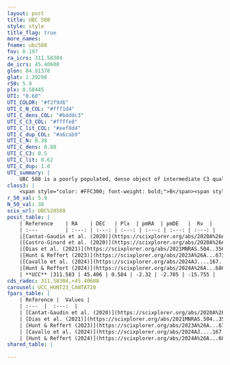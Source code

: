 ```yaml
---
layout: post
title: UBC 588
style: style
title_flag: true
more_names: 
fname: ubc588
fov: 0.197
ra_icrs: 311.58304
de_icrs: 45.40608
glon: 84.91378
glat: 1.39298
r50: 5.9
plx: 0.58445
UTI: "0.60"
UTI_COLOR: "#f2f9d6"
UTI_C_N_COL: "#fff1d4"
UTI_C_dens_COL: "#b4ddc3"
UTI_C_C3_COL: "#ffffe8"
UTI_C_lit_COL: "#eef8d4"
UTI_C_dup_COL: "#a6cab9"
UTI_C_N: 0.38
UTI_C_dens: 0.88
UTI_C_C3: 0.5
UTI_C_lit: 0.62
UTI_C_dup: 1.0
UTI_summary: |
    UBC 588 is a poorly populated, dense object of intermediate C3 quality. It is moderately studied in the literature.
class3: |
    <span style="color: #FFC300; font-weight: bold;">B</span><span style="color: #FFC300; font-weight: bold;">B</span>
r_50_val: 5.9
N_50_val: 38
scix_url: UBC%20588
posit_table: |
    | Reference    | RA    | DEC   | Plx  | pmRA  | pmDE   |  Rv  |
    | :---         | :---: | :---: | :---: | :---: | :---: | :---: |
    |[Cantat-Gaudin et al. (2020)](https://scixplorer.org/abs/2020A%26A...640A...1C) | 311.555 | 45.417 | 0.566 | -2.347 | -2.642 | -- |
    |[Castro-Ginard et al. (2020)](https://scixplorer.org/abs/2020A%26A...635A..45C) | 311.56 | 45.415 | 0.567 | -2.346 | -2.654 | -- |
    |[Dias et al. (2021)](https://scixplorer.org/abs/2021MNRAS.504..356D) | 311.588 | 45.405 | 0.569 | -2.343 | -2.639 | -- |
    |[Hunt & Reffert (2023)](https://scixplorer.org/abs/2023A%26A...673A.114H) | 311.556 | 45.398 | 0.595 | -2.302 | -2.728 | -9.943 |
    |[Cavallo et al. (2024)](https://scixplorer.org/abs/2024AJ....167...12C) | 311.595 | 45.403 | 0.593 | -- | -- | -- |
    |[Hunt & Reffert (2024)](https://scixplorer.org/abs/2024A%26A...686A..42H) | 311.556 | 45.398 | 0.595 | -2.302 | -2.728 | -9.943 |
    | **UCC** |311.583 | 45.406 | 0.584 | -2.32 | -2.705 | -15.755 | 
cds_radec: 311.58304,+45.40608
carousel: UCC_HUNT23_CANTAT20
fpars_table: |
    | Reference |  Values |
    | :---  |  :---:  |
    | [Cantat-Gaudin et al. (2020)](https://scixplorer.org/abs/2020A%26A...640A...1C) | `AVNN=2.44, DMNN=11.25, AgeNN=7.86` |
    | [Dias et al. (2021)](https://scixplorer.org/abs/2021MNRAS.504..356D) | `Av=2.987, Dist=1732, logage=6.912, [Fe/H]=0.132` |
    | [Hunt & Reffert (2023)](https://scixplorer.org/abs/2023A%26A...673A.114H) | `AV50=3.078, diffAV50=2.36, MOD50=11.06, logAge50=8.284` |
    | [Cavallo et al. (2024)](https://scixplorer.org/abs/2024AJ....167...12C) | `AV50=3.4, dMod50=11.17, logAge50=8.33, [Fe/H]50=0.2` |
    | [Hunt & Reffert (2024)](https://scixplorer.org/abs/2024A%26A...686A..42H) | `MassJ=343.087` |
shared_table: |
    
---
```

